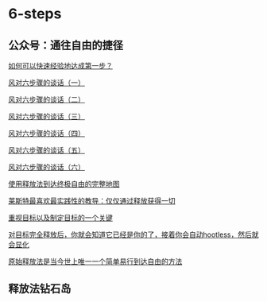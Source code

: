 # 6-steps

## 公众号：通往自由的捷径

[如何可以快速经验地达成第一步？](公众号自由的捷径/如何可以快速经验性地达成第一步？.md)

[风对六步骤的谈话（一）](公众号自由的捷径/风对六步骤的谈话（一）.md)

[风对六步骤的谈话（二）](公众号自由的捷径/风对六步骤的谈话（二）.md)

[风对六步骤的谈话（三）](公众号自由的捷径/风对六步骤的谈话（三）.md)

[风对六步骤的谈话（四）](公众号自由的捷径/风对六步骤的谈话（四）.md)

[风对六步骤的谈话（五）](公众号自由的捷径/风对六步骤的谈话（五）.md)

[风对六步骤的谈话（六）](公众号自由的捷径/风对六步骤的谈话（六）.md)

[使用释放法到达终极自由的完整地图](公众号自由的捷径/使用释放法到达终极自由的完整地图.md)

[莱斯特最喜欢最实践性的教导：仅仅通过释放获得一切](公众号自由的捷径/莱斯特最喜欢最实践性的教导：仅仅通过释放获得一切.md)

[重视目标以及制定目标的一个关键](公众号自由的捷径/重视目标以及制定目标的一个关键.md)

[对目标完全释放后，你就会知道它已经是你的了，接着你会自动hootless，然后就会显化](公众号自由的捷径/对目标完全释放后，你就会知道它已经是你的了，接着你会自动hootless，然后就会显化.md)

[原始释放法是当今世上唯一一个简单易行到达自由的方法](公众号自由的捷径/原始释放法是当今世上唯一一个简单易行到达自由的方法.md)

## 释放法钻石岛

[](公众号释放法钻石岛/《风谈六步骤》连载1丨编者序：贯彻六步骤去释放.md)
[](公众号释放法钻石岛/《风谈六步骤》连载2丨我如何做到.md)

[](公众号释放法钻石岛/《风谈六步骤》连载3丨运用六步骤第一步提醒自己释放.md)

[](公众号释放法钻石岛/《风谈六步骤》连载4丨我现在想要自由还是想要控制和认同？.md)

[](公众号释放法钻石岛/《风谈六步骤》连载5丨如何做到第一步想要自由超过想要世界？（一）.md)

[](公众号释放法钻石岛/《风谈六步骤》连载6丨如何做到第一步想要自由超过想要世界？（二）.md)

[](公众号释放法钻石岛/《风谈六步骤》连载7丨如何做到第一步想要自由超过想要世界？（三）.md)

[](公众号释放法钻石岛/《风谈六步骤》连载8丨如何做到第一步想要自由超过想要世界？（四）.md)

[](公众号释放法钻石岛/《风谈六步骤》连载9丨如何更快速地走向自由.md)

[](公众号释放法钻石岛/《风谈六步骤》连载10丨对自由的渴望不是建立在对世界的厌恶上.md)

[](公众号释放法钻石岛/《风谈六步骤》连载11丨风讲述他如何达成第一步想要自由超过想要世界.md)

[](公众号释放法钻石岛/《风谈六步骤》连载12丨风：我看到了莱斯特说的所有快乐都来自内在，我决定去走向自由.md)

[](公众号释放法钻石岛/《风谈六步骤》连载13丨如果你真的决定自由，你就会马上去做；如果你真的决定自由，在你到达自由之前就不会停下来.md)

[](公众号释放法钻石岛/《风谈六步骤》连载14丨是否决定自由，是完全的自由意志，任何人事物都不能替代你决定自由.md)

[](公众号释放法钻石岛/【关于自由】为什么我要玩这场成为有限身体的游戏？.md)

[](公众号释放法钻石岛/什么圣多纳释放法强调原始二字？.md)

[](公众号释放法钻石岛/你无法逼自己释放，你只有看到释放带给自己好处才会释放，所以请不断确认自己释放的收获及你的方向.md)

[](公众号释放法钻石岛/如何做到并达成六步骤第一步？（一）.md)

[](公众号释放法钻石岛/当你持续释放，你会自动隔离；当你决心向内，没有任何人事物能打扰你.md)

[](公众号释放法钻石岛/持续释放很重要，也很简单.md)

[](公众号释放法钻石岛/按照流程，释放好当下这一次就好.md)

[](公众号释放法钻石岛/无标题2021-12-02.md)

[](公众号释放法钻石岛/无标题2021-12-31.md)

[](公众号释放法钻石岛/无标题2022-02-18.md)

[](公众号释放法钻石岛/达成六步骤第一步，对应阿含经中讲的「入流」，瑜伽科学中的「涅比卡帕三摩地」.md)

[](公众号释放法钻石岛/释放法对生活各方面的深远影响.md)
